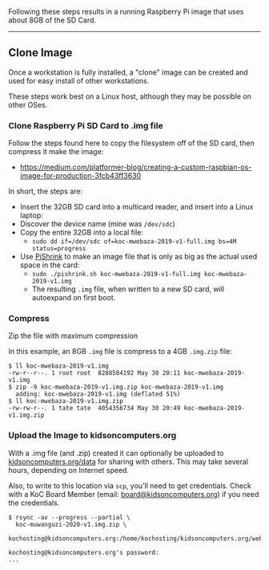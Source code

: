 Following these steps results in a running Raspberry Pi image that uses about 8GB of the SD Card.

---

## Clone Image

Once a workstation is fully installed, a "clone" image can be created and used for easy install of other workstations.

These steps work best on a Linux host, although they may be possible on other OSes.

### Clone Raspberry Pi SD Card to .img file

Follow the steps found here to copy the filesystem off of the SD card, then compress it make the image:

- https://medium.com/platformer-blog/creating-a-custom-raspbian-os-image-for-production-3fcb43ff3630

In short, the steps are:

- Insert the 32GB SD card into a multicard reader, and insert into a Linux laptop:
- Discover the device name (mine was `/dev/sdc`)
- Copy the entire 32GB into a local file:
  - `sudo dd if=/dev/sdc of=koc-mwebaza-2019-v1-full.img bs=4M status=progress`
- Use [PiShrink](https://github.com/Drewsif/PiShrink) to make an image file that is only as big as the actual used space in the card:
  - `sudo ./pishrink.sh koc-mwebaza-2019-v1-full.img koc-mwebaza-2019-v1.img`
  - The resulting `.img` file, when written to a new SD card, will autoexpand on first boot.

### Compress

Zip the file with maximum compression

In this example, an 8GB `.img` file is compress to a 4GB `.img.zip` file:

```
$ ll koc-mwebaza-2019-v1.img
-rw-r--r--. 1 root root  8288584192 May 30 20:11 koc-mwebaza-2019-v1.img
$ zip -9 koc-mwebaza-2019-v1.img.zip koc-mwebaza-2019-v1.img
  adding: koc-mwebaza-2019-v1.img (deflated 51%)
$ ll koc-mwebaza-2019-v1.img.zip
-rw-rw-r--. 1 tate tate  4054356734 May 30 20:49 koc-mwebaza-2019-v1.img.zip
```

### Upload the Image to kidsoncomputers.org

With a .img file (and .zip) created it can optionally be uploaded to [kidsoncomputers.org/data](https://www.kidsoncomputers.org/data/) for sharing with others. This may take several hours, depending on Internet speed.

Also, to write to this location via `scp`, you'll need to get credentials. Check with a KoC Board Member (email: board@kidsoncomputers.org) if you need the credentials.

```
$ rsync -av --progress --partial \
  koc-muwanguzi-2020-v1.img.zip \
  kochosting@kidsoncomputers.org:/home/kochosting/kidsoncomputers.org/web/data/projects/Uganda2020/

kochosting@kidsoncomputers.org's password:
...
```
